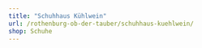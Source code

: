```yaml
---
title: "Schuhhaus Kühlwein"
url: /rothenburg-ob-der-tauber/schuhhaus-kuehlwein/
shop: Schuhe
---
```

